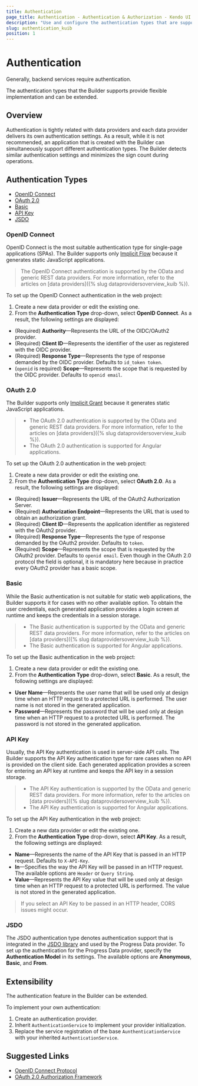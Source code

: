 ```yaml
---
title: Authentication
page_title: Authentication - Authentication & Authorization - Kendo UI Builder
description: "Use and configure the authentication types that are supported by the Kendo UI Builder."
slug: authentication_kuib
position: 1
---
```


# Authentication

Generally, backend services require authentication.

The authentication types that the Builder supports provide flexible implementation and can be extended.

## Overview

Authentication is tightly related with data providers and each data provider delivers its own authentication settings. As a result, while it is not recommended, an application that is created with the Builder can simultaneously support different authentication types. The Builder detects similar authentication settings and minimizes the sign count during operations.

## Authentication Types

* [OpenID Connect](#toc-openid-connect)
* [OAuth 2.0](#toc-oauth-20)
* [Basic](#toc-basic)
* [API Key](#toc-api-key)
* [JSDO](#toc-jsdo)

### OpenID Connect

OpenID Connect is the most suitable authentication type for single-page applications (SPAs). The Builder supports only [Implicit Flow](http://openid.net/specs/openid-connect-core-1_0.html#ImplicitFlowAuth) because it generates static JavaScript applications.

> The OpenID Connect authentication is supported by the OData and generic REST data providers. For more information, refer to the articles on [data providers]({% slug dataprovidersoverview_kuib %}).

To set up the OpenID Connect authentication in the web project:

1. Create a new data provider or edit the existing one.
1. From the **Authentication Type** drop-down, select **OpenID Connect**. As a result, the following settings are displayed:

* (Required) **Authority**&mdash;Represents the URL of the OIDC/OAuth2 provider.
* (Required) **Client ID**&mdash;Represents the identifier of the user as registered with the OIDC provider.
* (Required) **Response Type**&mdash;Represents the type of response demanded by the OIDC provider. Defaults to `id_token token`.
* (`openid` is required) **Scope**&mdash;Represents the scope that is requested by the OIDC provider. Defaults to `openid email`.

### OAuth 2.0

The Builder supports only [Implicit Grant](https://tools.ietf.org/html/rfc6749#section-4.2) because it generates static JavaScript applications.

> * The OAuth 2.0 authentication is supported by the OData and generic REST data providers. For more information, refer to the articles on [data providers]({% slug dataprovidersoverview_kuib %}).
> * The OAuth 2.0 authentication is supported for Angular applications.

To set up the OAuth 2.0 authentication in the web project:

1. Create a new data provider or edit the existing one.
1. From the **Authentication Type** drop-down, select **OAuth 2.0**. As a result, the following settings are displayed:

* (Required) **Issuer**&mdash;Represents the URL of the OAuth2 Authorization Server.
* (Required) **Authorization Endpoint**&mdash;Represents the URL that is used to obtain an authorization grant.
* (Required) **Client ID**&mdash;Represents the application identifier as registered with the OAuth2 provider.
* (Required) **Response Type**&mdash;Represents the type of response demanded by the OAuth2 provider. Defaults to `token`.
* (Required) **Scope**&mdash;Represents the scope that is requested by the OAuth2 provider. Defaults to `openid email`. Even though in the OAuth 2.0 protocol the field is optional, it is mandatory here because in practice every OAuth2 provider has a basic scope.

### Basic

While the Basic authentication is not suitable for static web applications, the Builder supports it for cases with no other available option. To obtain the user credentials, each generated application provides a login screen at runtime and keeps the credentials in a session storage.

> * The Basic authentication is supported by the OData and generic REST data providers. For more information, refer to the articles on [data providers]({% slug dataprovidersoverview_kuib %}).
> * The Basic authentication is supported for Angular applications.

To set up the Basic authentication in the web project:

1. Create a new data provider or edit the existing one.
1. From the **Authentication Type** drop-down, select **Basic**. As a result, the following settings are displayed:

* **User Name**&mdash;Represents the user name that will be used only at design time when an HTTP request to a protected URL is performed. The user name is not stored in the generated application.
* **Password**&mdash;Represents the password that will be used only at design time when an HTTP request to a protected URL is performed. The password is not stored in the generated application.

### API Key

Usually, the API Key authentication is used in server-side API calls. The Builder supports the API Key authentication type for rare cases when no API is provided on the client side. Each generated application provides a screen for entering an API key at runtime and keeps the API key in a session storage.

> * The API Key authentication is supported by the OData and generic REST data providers. For more information, refer to the articles on [data providers]({% slug dataprovidersoverview_kuib %}).
> * The API Key authentication is supported for Angular applications.

To set up the API Key authentication in the web project:

1. Create a new data provider or edit the existing one.
1. From the **Authentication Type** drop-down, select **API Key**. As a result, the following settings are displayed:

* **Name**&mdash;Represents the name of the API Key that is passed in an HTTP request. Defaults to `X-API-Key`.
* **In**&mdash;Specifies the way the API Key will be passed in an HTTP request. The available options are `Header` or `Query String`.
* **Value**&mdash;Represents the API Key value that will be used only at design time when an HTTP request to a protected URL is performed. The value is not stored in the generated application.

> If you select an API Key to be passed in an HTTP header, CORS issues might occur.

### JSDO

The JSDO authentication type denotes authentication support that is integrated in the [JSDO library](https://github.com/progress/JSDO) and used by the Progress Data provider. To set up the authentication for the Progress Data provider, specify the **Authentication Model** in its settings. The available options are **Anonymous**, **Basic**, and **From**.

## Extensibility

The authentication feature in the Builder can be extended.

To implement your own authentication:

1. Create an authentication provider.
1. Inherit `AuthenticationService` to implement your provider initialization.
1. Replace the service registration of the base `AunthenticationService` with your inherited `AuthenticationService`.

## Suggested Links

* [OpenID Connect Protocol](http://openid.net/connect/)
* [OAuth 2.0 Authorization Framework](https://tools.ietf.org/html/rfc6749)

